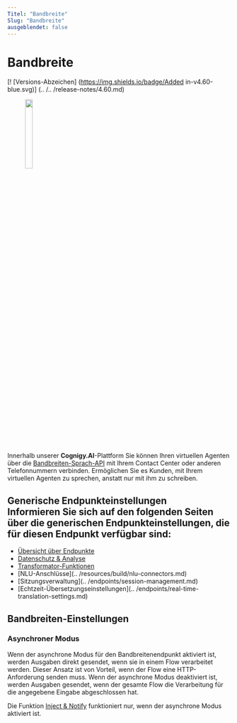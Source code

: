 ```yaml
---
Titel: "Bandbreite"
Slug: "Bandbreite"
ausgeblendet: false
---
```


# Bandbreite

[! [Versions-Abzeichen] (https://img.shields.io/badge/Added in-v4.60-blue.svg)] (.. /.. /release-notes/4.60.md)

<figure>
  <img class="image-center" src="{{config.site_url}}ai/endpoints/images/bandwidth.png" width="20%"/>
</figure>

Innerhalb unserer **Cognigy.AI**-Plattform
Sie können Ihren virtuellen Agenten über die [Bandbreiten-Sprach-API](https://www.bandwidth.com/voice/voice-api/) mit Ihrem Contact Center oder anderen Telefonnummern verbinden.
Ermöglichen Sie es Kunden, mit Ihrem virtuellen Agenten zu sprechen, anstatt nur mit ihm zu schreiben.

## Generische Endpunkteinstellungen<div class="divider"></div>Informieren Sie sich auf den folgenden Seiten über die generischen Endpunkteinstellungen, die für diesen Endpunkt verfügbar sind:

- [Übersicht über Endpunkte](overview.md)
- [Datenschutz & Analyse](data-protection-and-analytics.md)
- [Transformator-Funktionen](Transformatoren/Transformatoren.md)
- [NLU-Anschlüsse](.. /resources/build/nlu-connectors.md)
- [Sitzungsverwaltung](.. /endpoints/session-management.md)
- [Echtzeit-Übersetzungseinstellungen](.. /endpoints/real-time-translation-settings.md)

## Bandbreiten-Einstellungen

### Asynchroner Modus

Wenn der asynchrone Modus für den Bandbreitenendpunkt aktiviert ist, werden Ausgaben direkt gesendet, wenn sie in einem Flow verarbeitet werden.
Dieser Ansatz ist von Vorteil, wenn der Flow eine HTTP-Anforderung senden muss.
Wenn der asynchrone Modus deaktiviert ist, werden Ausgaben gesendet, wenn der gesamte Flow die Verarbeitung für die angegebene Eingabe abgeschlossen hat.

Die Funktion [Inject & Notify](inject-and-notify.md) funktioniert nur, wenn der asynchrone Modus aktiviert ist.